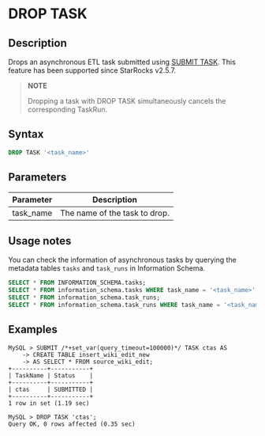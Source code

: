 # DROP TASK

## Description

Drops an asynchronous ETL task submitted using [SUBMIT TASK](./SUBMIT_TASK.md). This feature has been supported since StarRocks v2.5.7.

> **NOTE**
>
> Dropping a task with DROP TASK simultaneously cancels the corresponding TaskRun.

## Syntax

```SQL
DROP TASK '<task_name>'
```

## Parameters

| **Parameter** | **Description**               |
| ------------- | ----------------------------- |
| task_name     | The name of the task to drop. |

## Usage notes

You can check the information of asynchronous tasks by querying the metadata tables `tasks` and `task_runs` in Information Schema.

```SQL
SELECT * FROM INFORMATION_SCHEMA.tasks;
SELECT * FROM information_schema.tasks WHERE task_name = '<task_name>';
SELECT * FROM information_schema.task_runs;
SELECT * FROM information_schema.task_runs WHERE task_name = '<task_name>';
```

## Examples

```Plain
MySQL > SUBMIT /*+set_var(query_timeout=100000)*/ TASK ctas AS
    -> CREATE TABLE insert_wiki_edit_new
    -> AS SELECT * FROM source_wiki_edit;
+----------+-----------+
| TaskName | Status    |
+----------+-----------+
| ctas     | SUBMITTED |
+----------+-----------+
1 row in set (1.19 sec)

MySQL > DROP TASK 'ctas';
Query OK, 0 rows affected (0.35 sec)
```
